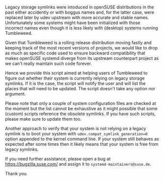 Legacy storage symlinks were intoduced in openSUSE distributions in the past
either accidently or with boggus names and, for the latter case, were replaced
later by udev upstream with more accurate and stable names. Unfortunately some
systems might have been initialized with those incorrect names even though it is
less likely with (desktop) systems running Tumbleweed.

Given that Tumbleweed is a rolling release distribution moving fastly and
keeping track of the most recent versions of projects, we would like to drop as
much as specific code used to ensure backward compatibility that makes openSUSE
systemd diverge from its upstream counterpart project as we can't really
maintain such code forever.

Hence we provide this script aimed at helping users of Tumbleweed to figure out
whether their system is currently relying on legacy storage symlinks. If it is
the case, the script will notify the user and will list the places that will
need to be updated. The script doesn't take any option nor argument.

Please note that only a couple of system configuration files are checked at the
moment but the list cannot be exhaustive as it might possible that some (custom)
scripts reference the obsolete symlinks. If you have such scripts, please make
sure to update them too.

Another approach to verify that your system is not relying on a legacy symlink
is to boot your system with `udev.compat_symlink_generation=0` option appended
to the kernel command line. If your system still behaves as expected after some
times then it likely means that your system is free from legacy symlinks.

If you need further assistance, please open a bug at https://bugzilla.suse.com/
and assign it to `systemd-maintainers@suse.de`.

Thank you.
